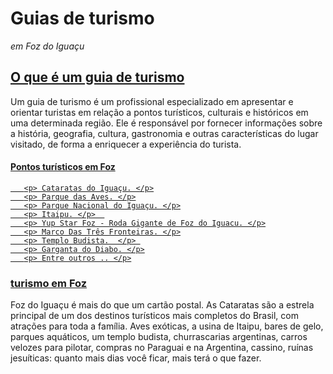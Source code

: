 <!DOCTYPE html>
<body> 
<h1>Guias de turismo</h1>
<i> em Foz do Iguaçu </i>
</body>
<u> 
    <h2> O que é um guia de turismo </h2>
</u>
<p> Um guia de turismo é um profissional especializado em apresentar e orientar turistas em relação a pontos turísticos, 
    culturais e históricos em uma determinada região. Ele é responsável por fornecer informações sobre a história, geografia, 
    cultura, gastronomia e outras características do lugar visitado, de forma a enriquecer a experiência do turista.</p> 

   <u> 
    <h4> Pontos turísticos em Foz </h4>

       <p> Cataratas do Iguaçu. </p>
       <p> Parque das Aves. </p>
       <p> Parque Nacional do Iguaçu. </p>
       <p> Itaipu. </p>  
       <p> Yup Star Foz - Roda Gigante de Foz do Iguacu. </p>
       <p> Marco Das Três Fronteiras. </p>
       <p> Templo Budista.  </p> 
       <p> Garganta do Diabo. </p>
       <p> Entre outros .. </p>
   </u>
   
   <u> 
   <h3> turismo em Foz </h3> 
</u>
    <p> Foz do Iguaçu é mais do que um cartão postal. As Cataratas são a estrela principal de um dos destinos turísticos mais completos do Brasil,
        com atrações para toda a família. Aves exóticas, a usina de Itaipu, bares de gelo, parques aquáticos, um templo budista, churrascarias argentinas,
        carros velozes para pilotar, compras no Paraguai e na Argentina, cassino, ruínas jesuíticas: quanto mais dias você ficar, mais terá o que fazer. </p>
   
 

</html>

